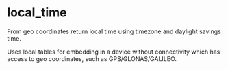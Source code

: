 # local_time
From geo coordinates return local time using timezone and daylight savings time.

Uses local tables for embedding in a device without connectivity which has access to geo coordinates, such as GPS/GLONAS/GALILEO.

